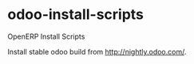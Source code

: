 odoo-install-scripts
=======================

OpenERP Install Scripts

Install stable odoo build from http://nightly.odoo.com/.




